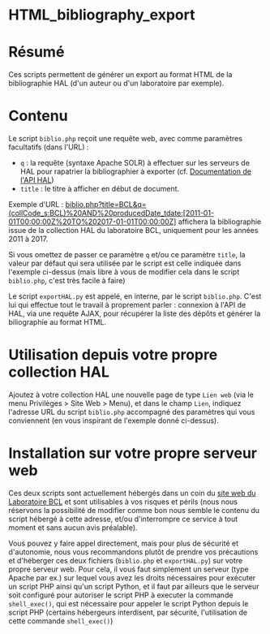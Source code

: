 # HTML_bibliography_export #

# Résumé #

Ces scripts permettent de générer un export au format HTML de la bibliographie HAL (d'un auteur ou d'un laboratoire par exemple).

# Contenu #

Le script `biblio.php` reçoit une requête web, avec comme paramètres facultatifs (dans l'URL) : 

- `q` : la requête (syntaxe Apache SOLR) à effectuer sur les serveurs de HAL pour rapatrier la bibliographier à exporter (cf. [Documentation de l'API HAL](https://api.archives-ouvertes.fr/docs/search))
- `title` : le titre à afficher en début de document.

Exemple d'URL : [biblio.php?title=BCL&q=(collCode_s:BCL)%20AND%20producedDate_tdate:[2011-01-01T00:00:00Z%20TO%202017-01-01T00:00:00Z]](http://bcl.unice.fr/hal/biblio.php?title=BCL&q=(collCode_s:BCL)%20AND%20producedDate_tdate:[2011-01-01T00:00:00Z%20TO%202017-01-01T00:00:00Z]) affichera la bibliographie issue de la collection HAL du laboratoire BCL, uniquement pour les années 2011 à 2017.

Si vous omettez de passer ce paramètre `q` et/ou ce paramètre `title`, la valeur par défaut qui sera utilisée par le script est celle indiquée dans l'exemple ci-dessus (mais libre à vous de modifier cela dans le script `biblio.php`, c'est très facile à faire)

Le script `exportHAL.py` est appelé, en interne, par le script `biblio.php`. C'est lui qui effectue tout le travail à proprement parler : connexion à l'API de HAL, via une requête AJAX, pour récupérer la liste des dépôts et générer la biliographie au format HTML.

# Utilisation depuis votre propre collection HAL #

Ajoutez à votre collection HAL une nouvelle page de type `Lien web` (via le menu Privilèges > Site Web > Menu), et dans le champ `Lien`, indiquez l'adresse URL du script `biblio.php` accompagné des paramètres qui vous conviennent (en vous inspirant de l'exemple donné ci-dessus).

# Installation sur votre propre serveur web #

Ces deux scripts sont actuellement hébergés dans un coin du [site web du Laboratoire BCL](https://bcl.cnrs.fr) et sont utilisables à vos risques et périls (nous nous réservons la possibilité de modifier comme bon nous semble le contenu du script hébergé à cette adresse, et/ou d'interrompre ce service à tout moment et sans aucun avis préalable).

Vous pouvez y faire appel directement, mais pour plus de sécurité et d'autonomie, nous vous recommandons plutôt de prendre vos précautions et d'héberger ces deux fichiers (`biblio.php` et `exportHAL.py`) sur votre propre serveur web. Pour cela, il vous faut simplement un serveur (type Apache par ex.) sur lequel vous avez les droits nécessaires pour exécuter un script PHP ainsi qu'un script Python, et il faut par ailleurs que le serveur soit configuré pour autoriser le script PHP à executer la commande `shell_exec()`, qui est nécessaire pour appeler le script Python depuis le script PHP (certains hébergeurs interdisent, par sécurité, l'utilisation de cette commande `shell_exec()`)
